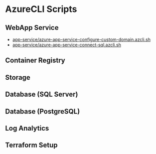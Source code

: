 # AzureCLI Scripts

## WebApp Service

- [app-service/azure-app-service-configure-custom-domain.azcli.sh](./app-service/azure-app-service-configure-custom-domain.azcli.sh)
- [app-service/azure-app-service-connect-sql.azcli.sh](./app-service/azure-app-service-connect-sql.azcli.sh)

## Container Registry

## Storage

## Database (SQL Server)

## Database (PostgreSQL)

## Log Analytics

## Terraform Setup



